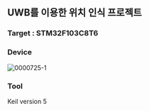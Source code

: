 ## UWB를 이용한 위치 인식 프로젝트
### Target : STM32F103C8T6
### Device
![0000725-1](https://github.com/user-attachments/assets/c6d546d6-5587-445a-921a-8cdb903b6215)
### Tool
Keil version 5

